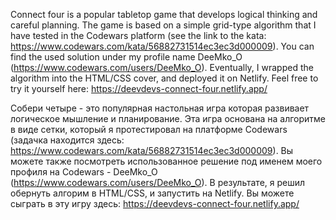 Connect four is a popular tabletop game that develops logical thinking and careful planning. The game is based on a simple grid-type algorithm that I have tested in the Codewars platform (see the link to the kata: https://www.codewars.com/kata/56882731514ec3ec3d000009). You can find the used solution under my profile name DeeMko_O (https://www.codewars.com/users/DeeMko_O). Eventually, I wrapped the algorithm into the HTML/CSS cover, and deployed it on Netlify. Feel free to try it yourself here: https://deevdevs-connect-four.netlify.app/

Собери четыре - это популярная настольная игра которая развивает логическое мышление и планирование. Эта игра основана на алгоритме в виде сетки, который я протестировал на платформе Codewars (задачка находится здесь: https://www.codewars.com/kata/56882731514ec3ec3d000009). Вы можете также посмотреть использованное решение под именем моего профиля на Codewars - DeeMko_O (https://www.codewars.com/users/DeeMko_O). В результате, я решил обернуть алгорим в HTML/CSS, и запустить на Netlify. Вы можете сыграть в эту игру здесь: https://deevdevs-connect-four.netlify.app/
